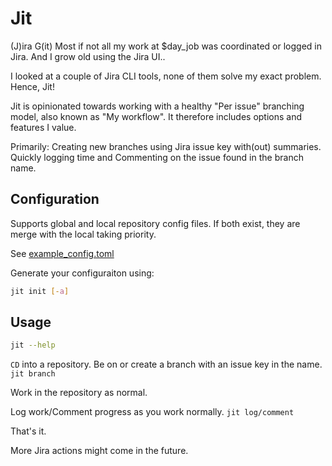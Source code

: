 # Jit

(J)ira G(it)
Most if not all my work at $day_job was coordinated or logged in Jira.
And I grow old using the Jira UI..

I looked at a couple of Jira CLI tools, none of them solve my exact problem.
Hence, Jit!

Jit is opinionated towards working with a healthy "Per issue" branching model, also known as "My workflow".
It therefore includes options and features I value.

Primarily:
Creating new branches using Jira issue key with(out) summaries.
Quickly logging time and Commenting on the issue found in the branch name.

## Configuration

Supports global and local repository config files.
If both exist, they are merge with the local taking priority.

See [example_config.toml](./example_config.toml)

Generate your configuraiton using:
```bash
jit init [-a]
```

## Usage

```bash
jit --help
```

`CD` into a repository.
Be on or create a branch with an issue key in the name.
`jit branch`

Work in the repository as normal.

Log work/Comment progress as you work normally.
`jit log/comment`

That's it.

More Jira actions might come in the future.
